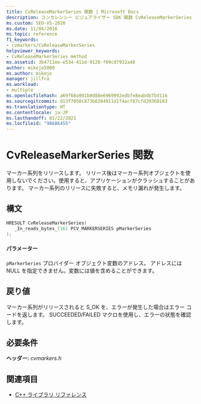 ```yaml
---
title: CvReleaseMarkerSeries 関数 | Microsoft Docs
description: コンカレンシー ビジュアライザー SDK 関数 CvReleaseMarkerSeries (C ライブラリ) のリファレンス情報を参照してください。
ms.custom: SEO-VS-2020
ms.date: 11/04/2016
ms.topic: reference
f1_keywords:
- cvmarkers/CvReleaseMarkerSeries
helpviewer_keywords:
- CvReleaseMarkerSeries method
ms.assetid: 3b4711ee-e534-411d-9128-f69cd7932a48
author: mikejo5000
ms.author: mikejo
manager: jillfra
ms.workload:
- multiple
ms.openlocfilehash: a69f60a991b9d88e6969992edbfe8eabdb7bd116
ms.sourcegitcommit: d13f7050c873b6284911d1f4acf07cfd29360183
ms.translationtype: HT
ms.contentlocale: ja-JP
ms.lasthandoff: 01/22/2021
ms.locfileid: "98686455"
---
```

# <a name="cvreleasemarkerseries-function"></a>CvReleaseMarkerSeries 関数
マーカー系列をリリースします。 リリース後はマーカー系列オブジェクトを使用しないでください。使用すると、アプリケーションがクラッシュすることがあります。 マーカー系列のリリースに失敗すると、メモリ漏れが発生します。

## <a name="syntax"></a>構文

```C
HRESULT CvReleaseMarkerSeries(
   _In_reads_bytes_(16) PCV_MARKERSERIES pMarkerSeries
);
```

#### <a name="parameters"></a>パラメーター
 `pMarkerSeries` プロバイダー オブジェクト変数のアドレス。 アドレスには NULL を指定できません。変数には値を含めることができます。

## <a name="return-value"></a>戻り値
 マーカー系列がリリースされると S_OK を、エラーが発生した場合はエラー コードを返します。 SUCCEEDED/FAILED マクロを使用し、エラーの状態を確認します。

## <a name="requirements"></a>必要条件
 **ヘッダー:** *cvmarkers.h*

## <a name="see-also"></a>関連項目
- [C++ ライブラリ リファレンス](../profiling/cpp-library-reference.md)